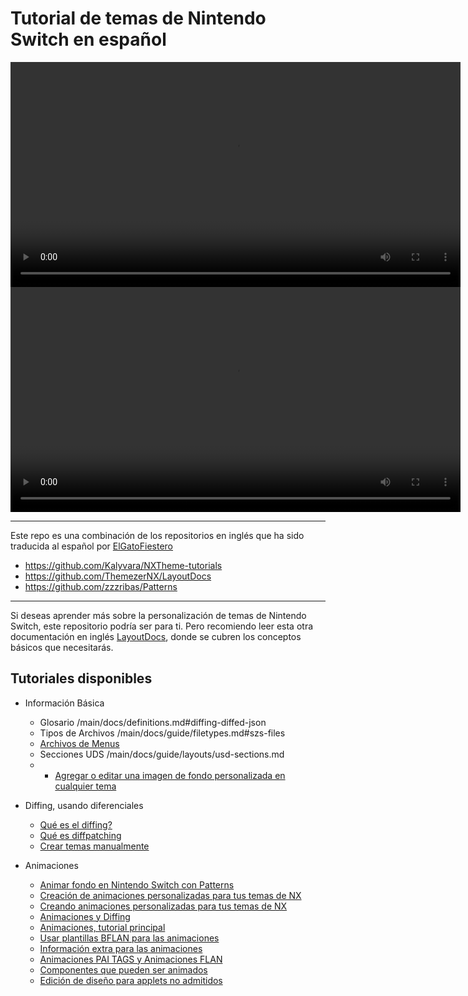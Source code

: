 # Tutorial de temas de Nintendo Switch en español

<div align="center">
  <video src="https://github.com/ElGatoFiestero/TutorialTemasNintendoSwitch/assets/159089859/8bfd0f0a-0e1d-417a-8958-920b90d34ea0" width="720" />
</div>

<div align="center">
  <video src="https://github.com/ElGatoFiestero/TutorialTemasNintendoSwitch/assets/159089859/9f55d734-84b4-4817-8354-d22b132e0529" width="720" />
</div>

---

Este repo es una combinación de los repositorios en inglés que ha sido traducida al español por [ElGatoFiestero](https://www.youtube.com/@RevistaElGatoFiestero)
- https://github.com/Kalyvara/NXTheme-tutorials
- https://github.com/ThemezerNX/LayoutDocs
- https://github.com/zzzribas/Patterns

---

Si deseas aprender más sobre la personalización de temas de Nintendo Switch, este repositorio podría ser para ti. Pero recomiendo leer esta otra documentación en inglés [LayoutDocs](https://layoutdocs.themezer.net), donde se cubren los conceptos básicos que necesitarás.

## Tutoriales disponibles

- Información Básica
  - Glosario /main/docs/definitions.md#diffing-diffed-json
  - Tipos de Archivos /main/docs/guide/filetypes.md#szs-files
  - [Archivos de Menus](/main/docs/menu-docs/index.md)
  - Secciones UDS /main/docs/guide/layouts/usd-sections.md
  - - [Agregar o editar una imagen de fondo personalizada en cualquier tema](/layouts/custom-bg.md)

- Diffing, usando diferenciales
  - [Qué es el diffing?](/main/docs/guide/diffpatch/index.md)
  - [Qué es diffpatching](/main/docs/guide/diffpatch/diff-example.md)
  - [Crear temas manualmente](/main/docs/guide/manualszs/index.md)

- Animaciones
  - [Animar fondo en Nintendo Switch con Patterns](/PatternsTraducido.md)
  - [Creación de animaciones personalizadas para tus temas de NX](/anims/tuto_anims.md)
  - [Creando animaciones personalizadas para tus temas de NX](/main/docs/guide/animations/index.md)
  - [Animaciones y Diffing](/main/docs/guide/animations/refresher.md)
  - [Animaciones, tutorial principal](/main/docs/guide/animations/main-tutorial.md)
  - [Usar plantillas BFLAN para las animaciones](/main/docs/guide/animations/anim-templates.md)
  - [Información extra para las animaciones ](/main/docs/guide/animations/going-further.md)
  - [Animaciones PAI TAGS y Animaciones FLAN](/main/docs/guide/animations/paitags-and-targets.md)
  - [Componentes que pueden ser animados](/main/docs/guide/animations/szs-bflyt-bflan.md)
  - [Edición de diseño para applets no admitidos](/layouts/uns_applets/uns_applets.md)
    







